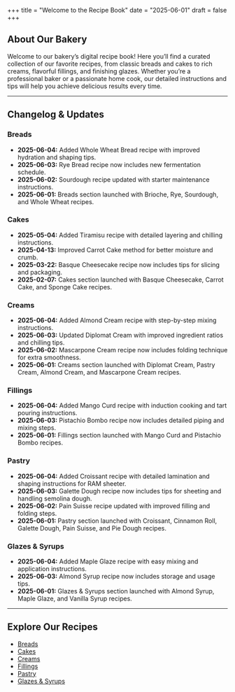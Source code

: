 +++
title = "Welcome to the Recipe Book"
date = "2025-06-01"
draft = false
+++

## About Our Bakery

Welcome to our bakery’s digital recipe book! Here you’ll find a curated collection of our favorite recipes, from classic breads and cakes to rich creams, flavorful fillings, and finishing glazes. Whether you’re a professional baker or a passionate home cook, our detailed instructions and tips will help you achieve delicious results every time.

---

## Changelog & Updates

### Breads

- **2025-06-04:** Added Whole Wheat Bread recipe with improved hydration and shaping tips.
- **2025-06-03:** Rye Bread recipe now includes new fermentation schedule.
- **2025-06-02:** Sourdough recipe updated with starter maintenance instructions.
- **2025-06-01:** Breads section launched with Brioche, Rye, Sourdough, and Whole Wheat recipes.

### Cakes

- **2025-05-04:** Added Tiramisu recipe with detailed layering and chilling instructions.
- **2025-04-13:** Improved Carrot Cake method for better moisture and crumb.
- **2025-03-22:** Basque Cheesecake recipe now includes tips for slicing and packaging.
- **2025-02-07:** Cakes section launched with Basque Cheesecake, Carrot Cake, and Sponge Cake recipes.

### Creams

- **2025-06-04:** Added Almond Cream recipe with step-by-step mixing instructions.
- **2025-06-03:** Updated Diplomat Cream with improved ingredient ratios and chilling tips.
- **2025-06-02:** Mascarpone Cream recipe now includes folding technique for extra smoothness.
- **2025-06-01:** Creams section launched with Diplomat Cream, Pastry Cream, Almond Cream, and Mascarpone Cream recipes.

### Fillings

- **2025-06-04:** Added Mango Curd recipe with induction cooking and tart pouring instructions.
- **2025-06-03:** Pistachio Bombo recipe now includes detailed piping and mixing steps.
- **2025-06-01:** Fillings section launched with Mango Curd and Pistachio Bombo recipes.

### Pastry

- **2025-06-04:** Added Croissant recipe with detailed lamination and shaping instructions for RAM sheeter.
- **2025-06-03:** Galette Dough recipe now includes tips for sheeting and handling semolina dough.
- **2025-06-02:** Pain Suisse recipe updated with improved filling and folding steps.
- **2025-06-01:** Pastry section launched with Croissant, Cinnamon Roll, Galette Dough, Pain Suisse, and Pie Dough recipes.

### Glazes & Syrups

- **2025-06-04:** Added Maple Glaze recipe with easy mixing and application instructions.
- **2025-06-03:** Almond Syrup recipe now includes storage and usage tips.
- **2025-06-01:** Glazes & Syrups section launched with Almond Syrup, Maple Glaze, and Vanilla Syrup recipes.

---

## Explore Our Recipes

- [Breads](/breads/)
- [Cakes](/cakes/)
- [Creams](/creams/)
- [Fillings](/fillings/)
- [Pastry](/pastry/)
- [Glazes & Syrups](/glazes%20&%20syrups/)
